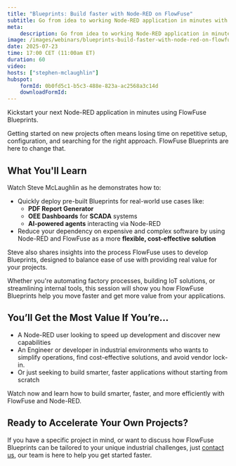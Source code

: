 ```yaml
---
title: "Blueprints: Build faster with Node-RED on FlowFuse"
subtitle: Go from idea to working Node-RED application in minutes with our library of ready-to-use Blueprints.
meta:
    description: Go from idea to working Node-RED application in minutes, not days or weeks. Watch this deep dive with FlowFuse's Blueprints and learn how to cut down your development time while simplifying industrial and business applications.
image: /images/webinars/blueprints-build-faster-with-node-red-on-flowfuse.jpg
date: 2025-07-23
time: 17:00 CET (11:00am ET)
duration: 60
video: 
hosts: ["stephen-mclaughlin"]
hubspot:
    formId: 0b0fd5c1-b5c3-488e-823a-ac2568a3c14d
    downloadFormId: 
---
```


Kickstart your next Node-RED application in minutes using FlowFuse Blueprints.

Getting started on new projects often means losing time on repetitive setup, configuration, and searching for the right approach. FlowFuse Blueprints are here to change that.
<!--more-->

## What You'll Learn

Watch Steve McLaughlin as he demonstrates how to:

- Quickly deploy pre-built Blueprints for real-world use cases like:
  - **PDF Report Generator**
  - **OEE Dashboards** for **SCADA** systems
  - **AI-powered agents** interacting via Node-RED
- Reduce your dependency on expensive and complex software by using Node-RED and FlowFuse as a more **flexible, cost-effective solution**

Steve also shares insights into the process FlowFuse uses to develop Blueprints, designed to balance ease of use with providing real value for your projects.

Whether you're automating factory processes, building IoT solutions, or streamlining internal tools, this session will show you how FlowFuse Blueprints help you move faster and get more value from your applications.

## You’ll Get the Most Value If You’re…

- A Node-RED user looking to speed up development and discover new capabilities
- An Engineer or developer in industrial environments who wants to simplify operations, find cost-effective solutions, and avoid vendor lock-in.
- Or just seeking to build smarter, faster applications without starting from scratch

Watch now and learn how to build smarter, faster, and more efficiently with FlowFuse and Node-RED.

## Ready to Accelerate Your Own Projects?

If you have a specific project in mind, or want to discuss how FlowFuse Blueprints can be tailored to your unique industrial challenges, just [contact us](/contact-us/), our team is here to help you get started faster.

